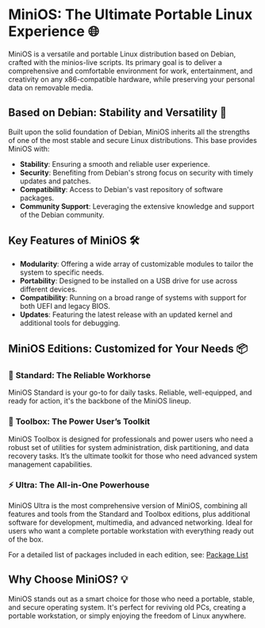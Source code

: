 # MiniOS: The Ultimate Portable Linux Experience 🌐

MiniOS is a versatile and portable Linux distribution based on Debian, crafted with the minios-live scripts. Its primary goal is to deliver a comprehensive and comfortable environment for work, entertainment, and creativity on any x86-compatible hardware, while preserving your personal data on removable media.

## Based on Debian: Stability and Versatility 🎯

Built upon the solid foundation of Debian, MiniOS inherits all the strengths of one of the most stable and secure Linux distributions. This base provides MiniOS with:

- **Stability**: Ensuring a smooth and reliable user experience.
- **Security**: Benefiting from Debian's strong focus on security with timely updates and patches.
- **Compatibility**: Access to Debian's vast repository of software packages.
- **Community Support**: Leveraging the extensive knowledge and support of the Debian community.

## Key Features of MiniOS 🛠️

- **Modularity**: Offering a wide array of customizable modules to tailor the system to specific needs.
- **Portability**: Designed to be installed on a USB drive for use across different devices.
- **Compatibility**: Running on a broad range of systems with support for both UEFI and legacy BIOS.
- **Updates**: Featuring the latest release with an updated kernel and additional tools for debugging.

## MiniOS Editions: Customized for Your Needs 📦

### 🚀 **Standard**: The Reliable Workhorse
MiniOS Standard is your go-to for daily tasks. Reliable, well-equipped, and ready for action, it's the backbone of the MiniOS lineup.

### 🧰 **Toolbox**: The Power User’s Toolkit
MiniOS Toolbox is designed for professionals and power users who need a robust set of utilities for system administration, disk partitioning, and data recovery tasks. It’s the ultimate toolkit for those who need advanced system management capabilities.

### ⚡ **Ultra**: The All-in-One Powerhouse
MiniOS Ultra is the most comprehensive version of MiniOS, combining all features and tools from the Standard and Toolbox editions, plus additional software for development, multimedia, and advanced networking. Ideal for users who want a complete portable workstation with everything ready out of the box.

For a detailed list of packages included in each edition, see: [Package List](Packages)

## Why Choose MiniOS? 💡

MiniOS stands out as a smart choice for those who need a portable, stable, and secure operating system. It's perfect for reviving old PCs, creating a portable workstation, or simply enjoying the freedom of Linux anywhere.